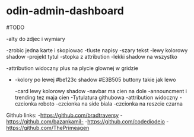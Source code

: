 # odin-admin-dashboard

#TODO

-alty do zdjec i wymiary

-zrobic jedna karte i skopiowac
-tluste napisy
-szary tekst
-lewy kolorowy shadow
-projekt tytul
-stopka z attribution
-lekki shadow na wszystko

-attribution widoczny plus na plycie glownej w gridzie

- -kolory po lewej #be123c shadow #E3B505 buttony takie jak lewo

  -card lewy kolorowy shadow
  -navbar ma cien na dole
  -announcment i trending tez maja cien
  -Tytulatura githubowa
  -attribution widoczny
  -czcionka roboto
  -czcionka na side biala
  -czcionka na reszcie czarna

Github links: -https://github.com/bradtraversy -https://github.com/bazankamil- -https://github.com/codediodeio -https://github.com/ThePrimeagen
